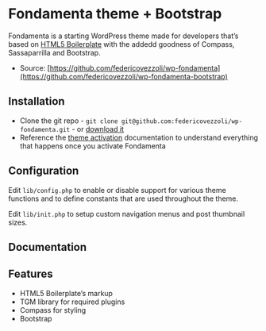 # Fondamenta theme + Bootstrap

Fondamenta is a starting WordPress theme made for developers that’s based on
[HTML5 Boilerplate](http://html5boilerplate.com/) with the addedd goodness of Compass, Sassaparrilla and Bootstrap.

* Source: [https://github.com/federicovezzoli/wp-fondamenta](https://github.com/federicovezzoli/wp-fondamenta-bootstrap)

## Installation

* Clone the git repo - `git clone git@github.com:federicovezzoli/wp-fondamenta.git` - or [download it](https://github.com/federicovezzoli/wp-fondamenta-bootstrap.git)
* Reference the [theme activation](doc/activation.md) documentation to understand
everything that happens once you activate Fondamenta

## Configuration

Edit `lib/config.php` to enable or disable support for various theme functions
and to define constants that are used throughout the theme.

Edit `lib/init.php` to setup custom navigation menus and post thumbnail sizes.

## Documentation



## Features

* HTML5 Boilerplate’s markup
* TGM library for required plugins
* Compass for styling
* Bootstrap
